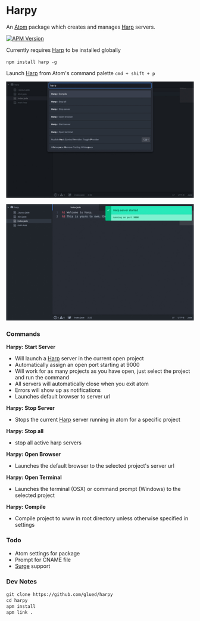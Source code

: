 [Surge]:https://surge.sh
[Harp]:http://harpjs.com/
[Atom]:https://atom.io/


# Harpy
An [Atom] package which creates and manages [Harp] servers.

[![APM Version](https://img.shields.io/apm/v/harpy.svg)](https://atom.io/packages/harpy)
<!-- [![APM Downloads](https://img.shields.io/apm/dm/harpy.svg)](https://atom.io/packages/harpy) -->

Currently requires [Harp] to be installed globally

`npm install harp -g`

Launch [Harp] from Atom's command palette `cmd + shift + p`

![Harpy Commands](https://github.com/glued/harpy/raw/master/img/01.jpg)

![Harpy Server](https://github.com/glued/harpy/raw/master/img/02.jpg)

### Commands

**Harpy: Start Server**
  - Will launch a [Harp] server in the current open project
  - Automatically assign an open port starting at 9000
  - Will work for as many projects as you have open, just select the project and run the command
  - All servers will automatically close when you exit atom
  - Errors will show up as notifications
  - Launches default browser to server url

**Harpy: Stop Server**
  - Stops the current [Harp] server running in atom for a specific project

**Harpy: Stop all**
  - stop all active harp servers

**Harpy: Open Browser**
 - Launches the default browser to the selected project's server url

**Harpy: Open Terminal**
 - Launches the terminal (OSX) or command prompt (Windows) to the selected project

**Harpy: Compile**
- Compile project to www in root directory unless otherwise specified in settings

### Todo
* Atom settings for package
* Prompt for CNAME file
* [Surge] support

### Dev Notes
```
git clone https://github.com/glued/harpy
cd harpy
apm install
apm link .
```
